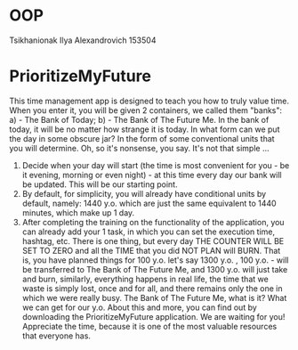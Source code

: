 # OOP
Tsikhanionak Ilya Alexandrovich 153504
# PrioritizeMyFuture
  This time management app is designed to teach you how to truly value time. When you enter it, you will be given 2 containers, we called them "banks":
a) - The Bank of Today;
b) - The Bank of The Future Me. 
  In the bank of today, it will be no matter how strange it is today. In what form can we put the day in some obscure jar? In the form of some conventional units that you will determine. Oh, so it's nonsense, you say. It's not that simple ...
1) Decide when your day will start (the time is most convenient for you - be it evening, morning or even night) - at this time every day our bank will be updated. This will be our starting point.
2) By default, for simplicity, you will already have conditional units by default, namely: 1440 y.o. which are just the same equivalent to 1440 minutes, which make up 1 day.
3) After completing the training on the functionality of the application, you can already add your 1 task, in which you can set the execution time, hashtag, etc.
  There is one thing, but every day THE COUNTER WILL BE SET TO ZERO and all the TIME that you did NOT PLAN will BURN. That is, you have planned things for 100 y.o. let's say 1300 y.o. , 100 y.o. - will be transferred to The Bank of The Future Me, and 1300 y.o. will just take and burn, similarly, everything happens in real life, the time that we waste is simply lost, once and for all, and there remains only the one in which we were really busy. 
  The Bank of The Future Me, what is it? What we can get for our y.o. About this and more, you can find out by downloading the PrioritizeMyFuture application. We are waiting for you! Appreciate the time, because it is one of the most valuable resources that everyone has.
